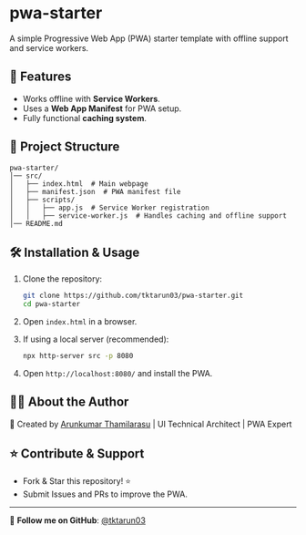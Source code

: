 # pwa-starter

A simple Progressive Web App (PWA) starter template with offline support and service workers.

## 🚀 Features
- Works offline with **Service Workers**.
- Uses a **Web App Manifest** for PWA setup.
- Fully functional **caching system**.

## 📂 Project Structure
```
pwa-starter/
│── src/
│   ├── index.html  # Main webpage
│   ├── manifest.json  # PWA manifest file
│   ├── scripts/
│   │   ├── app.js  # Service Worker registration
│   │   ├── service-worker.js  # Handles caching and offline support
│── README.md
```

## 🛠 Installation & Usage

1. Clone the repository:
   ```bash
   git clone https://github.com/tktarun03/pwa-starter.git
   cd pwa-starter
   ```

2. Open `index.html` in a browser.

3. If using a local server (recommended):
   ```bash
   npx http-server src -p 8080
   ```

4. Open `http://localhost:8080/` and install the PWA.

## 👨‍💻 About the Author

🚀 Created by [Arunkumar Thamilarasu](https://github.com/tktarun03) | UI Technical Architect | PWA Expert

## ⭐ Contribute & Support
- Fork & Star this repository! ⭐
- Submit Issues and PRs to improve the PWA.

---
🎯 **Follow me on GitHub**: [@tktarun03](https://github.com/tktarun03)
